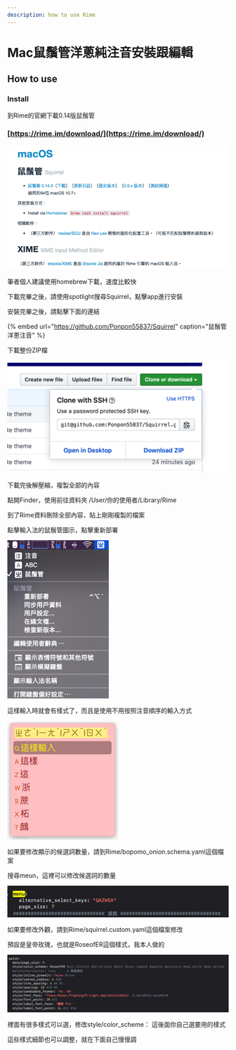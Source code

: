 ```yaml
---
description: how to use Rime
---
```


# Mac鼠鬚管洋蔥純注音安裝跟編輯

## How to use 

### Install

到Rime的官網下載0.14版鼠鬚管

### [https://rime.im/download/](https://rime.im/download/)

![Rime&#x9F20;&#x9B1A;&#x7BA1;&#x5B98;&#x7DB2;&#x4E0B;&#x8F09;](.gitbook/assets/snip20200327_2.png)

筆者個人建議使用homebrew下載，速度比較快

下載完畢之後，請使用spotlight搜尋Squirrel，點擊app進行安裝

安裝完畢之後，請點擊下面的連結

{% embed url="https://github.com/Ponpon55837/Squirrel" caption="鼠鬚管洋蔥注音" %}

下載整份ZIP檔

![&#x4E0B;&#x8F09;&#x6574;&#x4EFD;&#x6A94;&#x6848;](.gitbook/assets/snip20200327_3.png)

下載完後解壓縮，複製全部的內容

點開Finder，使用前往資料夾 /User/你的使用者/Library/Rime

到了Rime資料刪除全部內容，貼上剛剛複製的檔案

點擊輸入法的鼠鬚管圖示，點擊重新部署

![&#x9F20;&#x9B1A;&#x7BA1;&#x5716;&#x793A;](.gitbook/assets/snip20200327_4.png)

這樣輸入時就會有樣式了，而且是使用不用按照注音順序的輸入方式

![&#x9F20;&#x9B1A;&#x7BA1;&#x8F38;&#x5165;&#x5716;&#x793A;](.gitbook/assets/snip20200327_5.png)

​如果要修改顯示的候選詞數量，請到Rime/bopomo\_onion.schema.yaml這個檔案

搜尋meun，這裡可以修改候選詞的數量

![&#x5019;&#x9078;&#x8A5E;&#x6578;&#x91CF;](.gitbook/assets/snip20200327_6.png)

如果要修改外觀，請到Rime/squirrel.custom.yaml這個檔案修改

預設是皇帝玫瑰，也就是RoseofER這個樣式，我本人做的

![&#x7687;&#x5E1D;&#x73AB;&#x7470;](.gitbook/assets/snip20200327_7.png)

裡面有很多樣式可以選，修改style/color\_scheme： 這後面你自己選要用的樣式

這些樣式細節也可以調整，就在下面自己慢慢調

